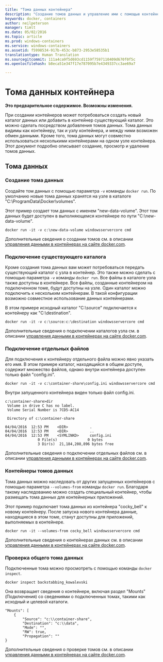 ```yaml
---
title: "Тома данных контейнера"
description: "Создание томов данных и управление ими с помощью контейнеров Windows."
keywords: docker, containers
author: neilpeterson
manager: timlt
ms.date: 05/02/2016
ms.topic: article
ms.prod: windows-containers
ms.service: windows-containers
ms.assetid: f5998534-917b-453c-b873-2953e58535b1
translationtype: Human Translation
ms.sourcegitcommit: 111a4ca9f5d693cd1159f7597110409d670f0f5c
ms.openlocfilehash: b8eca51e347f17e787095b7e4349337cc3ae69a7

---
```


# Тома данных контейнера

**Это предварительное содержимое. Возможны изменения.** 

При создании контейнеров может потребоваться создать новый каталог данных или добавить в контейнер существующий каталог. Это можно сделать посредством добавления томов данных. Тома данных видимы как контейнеру, так и узлу контейнера, и между ними возможен обмен данными. Кроме того, тома данных могут совместно использоваться несколькими контейнерами на одном узле контейнера. Этот документ подробно описывает создание, просмотр и удаление томов данных.

## Тома данных

### Создание тома данных

Создайте том данных с помощью параметра `-v` команды `docker run`. По умолчанию новые тома данных хранятся на узле в каталоге "C:\ProgramData\Docker\volumes".

Этот пример создает том данных с именем "new-data-volume". Этот том данных будет доступен в выполняющемся контейнере по пути "C:\new-data-volume".

```none
docker run -it -v c:\new-data-volume windowsservercore cmd
```

Дополнительные сведения о создании томов см. в описании [управления данными в контейнерах на сайте docker.com](https://docs.docker.com/engine/userguide/containers/dockervolumes/#data-volumes).

### Подключение существующего каталога

Кроме создания тома данных вам может потребоваться передать существующий каталог с узла в контейнер. Это также можно сделать с помощью параметра `-v` команды `docker run`. Все файлы в каталоге узла также доступны в контейнере. Все файлы, созданные контейнером на подключенном томе, будут доступны на узле. Один каталог можно подключить к нескольким контейнерам. В такой конфигурации возможно совместное использование данных контейнерами.

В этом примере исходный каталог "C:\source" подключается к контейнеру как "C:\destination".

```none
docker run -it -v c:\source:c:\destination windowsservercore cmd
```

Дополнительные сведения о подключении каталогов узла см. в описании [управления данными в контейнерах на сайте docker.com](https://docs.docker.com/engine/userguide/containers/dockervolumes/#mount-a-host-directory-as-a-data-volume).

### Подключение отдельных файлов

Для подключения к контейнеру отдельного файла можно явно указать его имя. В этом примере каталог, находящийся в общем доступе, содержит множество файлов, однако внутри контейнера доступен только файл "config.ini". 

```none
docker run -it -v c:\container-share\config.ini windowsservercore cmd
```

Внутри запущенного контейнера виден только файл config.ini.

```none
c:\container-share>dir
 Volume in drive C has no label.
 Volume Serial Number is 7CD5-AC14

 Directory of c:\container-share

04/04/2016  12:53 PM    <DIR>          .
04/04/2016  12:53 PM    <DIR>          ..
04/04/2016  12:53 PM    <SYMLINKD>     config.ini
               0 File(s)              0 bytes
               3 Dir(s)  21,184,208,896 bytes free
```

Дополнительные сведения о подключении отдельных файлов см. в описании [управления данными в контейнерах на сайте docker.com](https://docs.docker.com/engine/userguide/containers/dockervolumes/#mount-a-host-directory-as-a-data-volume).

### Контейнеры томов данных

Тома данных можно наследовать от других запущенных контейнеров с помощью параметра `--volumes-from` команды `docker run`. Благодаря такому наследованию можно создать специальный контейнер, чтобы размещать тома данных для контейнерных приложений. 

Этот пример подключает тома данных из контейнера "cocky_bell" к новому контейнеру. После запуска нового контейнера данные, находящиеся в этом томе, станут доступны для приложений, выполняемых в контейнере.  

```none
docker run -it --volumes-from cocky_bell windowsservercore cmd
```

Дополнительные сведения о контейнерах данных см. в описании [управления данными в контейнерах на сайте docker.com](https://docs.docker.com/engine/userguide/containers/dockervolumes/#mount-a-host-file-as-a-data-volume).

### Проверка общего тома данных

Подключенные тома можно просмотреть с помощью команды `docker inspect`.

```none
docker inspect backstabbing_kowalevski
```

Она возвращает сведения о контейнере, включая раздел "Mounts" (Подключения) со сведениями о подключенных томах, такими как исходный и целевой каталоги.

```none
"Mounts": [
    {
        "Source": "c:\\container-share",
        "Destination": "c:\\data",
        "Mode": "",
        "RW": true,
        "Propagation": ""
}
```

Дополнительные сведения о проверке томов см. в описании [управления данными в контейнерах на сайте docker.com](https://docs.docker.com/engine/userguide/containers/dockervolumes/#locating-a-volume).




<!--HONumber=Jun16_HO4-->


